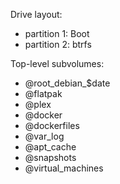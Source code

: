 Drive layout:
- partition 1: Boot
- partition 2: btrfs

Top-level subvolumes:
- @root_debian_$date
- @flatpak
- @plex
- @docker
- @dockerfiles
- @var_log
- @apt_cache
- @snapshots
- @virtual_machines
